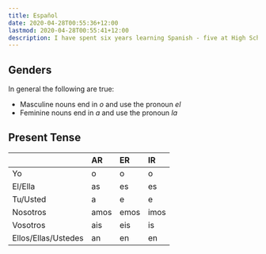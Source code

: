 ```yaml
---
title: Español
date: 2020-04-28T00:55:36+12:00
lastmod: 2020-04-28T00:55:41+12:00
description: I have spent six years learning Spanish - five at High School and one at university. All those notes are lost, so here is my attempt to make some new ones as I re-learn the language.
---
```


## Genders

In general the following are true:

- Masculine nouns end in _o_ and use the pronoun _el_
- Feminine nouns end in _a_ and use the pronoun _la_

[comment]: <> (Add exceptions to the pronoun pairing)

## Present Tense

|                      | AR    | ER    | IR    |
|:---------------------|:------|:------|:------|
| Yo                   | o     | o     | o     |
| El/Ella              | as    | es    | es    |
| Tu/Usted             | a     | e     | e     |
| Nosotros             | amos  | emos  | imos  |
| Vosotros             | ais   | eis   | is    |
| Ellos/Ellas/Ustedes  | an    | en    | en    |

